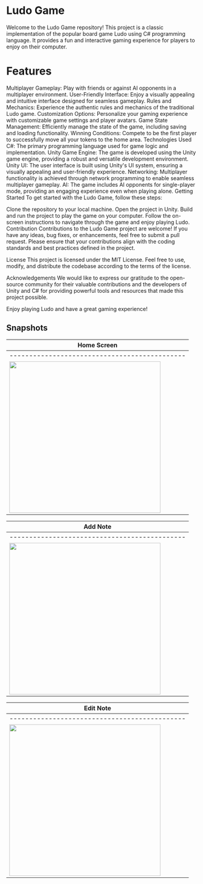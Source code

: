 # Ludo Game
Welcome to the Ludo Game repository! This project is a classic implementation of the popular board game Ludo using C# programming language. It provides a fun and interactive gaming experience for players to enjoy on their computer.

# Features
Multiplayer Gameplay: Play with friends or against AI opponents in a multiplayer environment.
User-Friendly Interface: Enjoy a visually appealing and intuitive interface designed for seamless gameplay.
Rules and Mechanics: Experience the authentic rules and mechanics of the traditional Ludo game.
Customization Options: Personalize your gaming experience with customizable game settings and player avatars.
Game State Management: Efficiently manage the state of the game, including saving and loading functionality.
Winning Conditions: Compete to be the first player to successfully move all your tokens to the home area.
Technologies Used
C#: The primary programming language used for game logic and implementation.
Unity Game Engine: The game is developed using the Unity game engine, providing a robust and versatile development environment.
Unity UI: The user interface is built using Unity's UI system, ensuring a visually appealing and user-friendly experience.
Networking: Multiplayer functionality is achieved through network programming to enable seamless multiplayer gameplay.
AI: The game includes AI opponents for single-player mode, providing an engaging experience even when playing alone.
Getting Started
To get started with the Ludo Game, follow these steps:

Clone the repository to your local machine.
Open the project in Unity.
Build and run the project to play the game on your computer.
Follow the on-screen instructions to navigate through the game and enjoy playing Ludo.
Contribution
Contributions to the Ludo Game project are welcome! If you have any ideas, bug fixes, or enhancements, feel free to submit a pull request. Please ensure that your contributions align with the coding standards and best practices defined in the project.

License
This project is licensed under the MIT License. Feel free to use, modify, and distribute the codebase according to the terms of the license.

Acknowledgements
We would like to express our gratitude to the open-source community for their valuable contributions and the developers of Unity and C# for providing powerful tools and resources that made this project possible.

Enjoy playing Ludo and have a great gaming experience!

## Snapshots


| Home Screen| 
|---------------------------------------------|
|---------------------------------------------|
|<img src="lib/snapshot/home.jpg" width="400">


| Add Note|           
|---------------------------------------------|
|---------------------------------------------|
| <img src="lib/snapshot/add_note.jpg" width="400"> 


|Edit Note| 
|---------------------------------------------|
|---------------------------------------------|
| <img src="lib/snapshot/edit_note.jpg" width="400">





